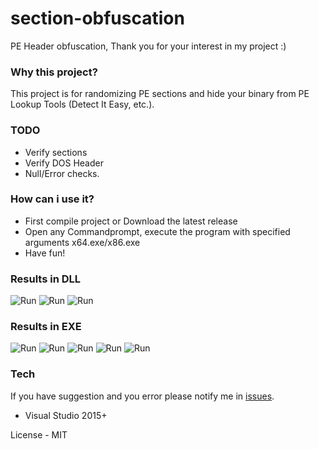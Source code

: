 # section-obfuscation
 PE Header obfuscation, Thank you for your interest in my project :)
### Why this project?
This project is for randomizing PE sections and hide your binary from PE Lookup Tools (Detect It Easy, etc.).

### TODO
- Verify sections
- Verify DOS Header
- Null/Error checks.

### How can i use it?

- First compile project or Download the latest release
- Open any Commandprompt, execute the program with specified arguments x64.exe/x86.exe <File>
- Have fun!

 ### Results in DLL

![Run](https://user-images.githubusercontent.com/64337177/183691778-d843818e-5f1d-4f56-bfa7-6adb5ef6119d.png)
![Run](https://user-images.githubusercontent.com/64337177/183691791-85060b22-b37d-4843-8edb-4e7dc3319815.png)
![Run](https://user-images.githubusercontent.com/64337177/183691799-9c530574-5f9b-497d-a111-1ce0f8df3b52.png)

 ### Results in EXE
 
![Run](https://user-images.githubusercontent.com/64337177/183692762-29f93873-931f-4b0f-941d-2774f0134125.png)
![Run](https://user-images.githubusercontent.com/64337177/183692766-b9ab5503-c9a9-4fc9-b60a-cbf545378bfd.png)
![Run](https://user-images.githubusercontent.com/64337177/183692772-de006322-f852-40b9-bd44-578c5cd35770.png)
![Run](https://user-images.githubusercontent.com/64337177/183692776-6f3f1cb0-07b2-49e0-8965-f35c9b23b0d4.png)
![Run](https://user-images.githubusercontent.com/64337177/183692778-45daa61f-c32e-41fd-b9c7-cf19e0759bea.png)


### Tech
If you have suggestion and you error please notify me in [issues](https://github.com/SwenenzY/section-obfuscation/issues).
- Visual Studio 2015+

License - MIT
